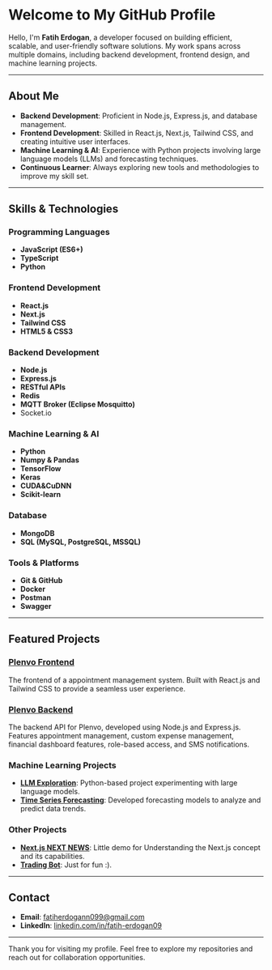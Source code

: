 # Welcome to My GitHub Profile

Hello, I'm **Fatih Erdogan**, a developer focused on building efficient, scalable, and user-friendly software solutions. My work spans across multiple domains, including backend development, frontend design, and machine learning projects.

---

## About Me
- **Backend Development**: Proficient in Node.js, Express.js, and database management.
- **Frontend Development**: Skilled in React.js, Next.js, Tailwind CSS, and creating intuitive user interfaces.
- **Machine Learning & AI**: Experience with Python projects involving large language models (LLMs) and forecasting techniques.
- **Continuous Learner**: Always exploring new tools and methodologies to improve my skill set.

---

## Skills & Technologies

### Programming Languages
- **JavaScript (ES6+)**
- **TypeScript**
- **Python**

### Frontend Development
- **React.js**
- **Next.js**
- **Tailwind CSS**
- **HTML5 & CSS3**

### Backend Development
- **Node.js**
- **Express.js**
- **RESTful APIs**
- **Redis**
- **MQTT Broker (Eclipse Mosquitto)**
- Socket.io

### Machine Learning & AI
- **Python**
- **Numpy & Pandas**
- **TensorFlow**
- **Keras**
- **CUDA&CuDNN**
- **Scikit-learn**

### Database
- **MongoDB**
- **SQL (MySQL, PostgreSQL, MSSQL)**

### Tools & Platforms
- **Git & GitHub**
- **Docker**
- **Postman**
- **Swagger**

---

## Featured Projects

### [Plenvo Frontend](https://github.com/FatihErdgn/plenvo-frontend)
The frontend of a appointment management system. Built with React.js and Tailwind CSS to provide a seamless user experience.

### [Plenvo Backend](https://github.com/FatihErdgn/plenvo-backend)
The backend API for Plenvo, developed using Node.js and Express.js. Features appointment management, custom expense management, financial dashboard features, role-based access, and SMS notifications.

### Machine Learning Projects
- **[LLM Exploration](https://github.com/FatihErdgn/llm-exploration)**: Python-based project experimenting with large language models.
- **[Time Series Forecasting](https://github.com/FatihErdgn/ts-forecasting-of-raw-materials)**: Developed forecasting models to analyze and predict data trends.

### Other Projects
- **[Next.js NEXT NEWS](https://github.com/FatihErdgn/nextjs-demo-news)**: Little demo for Understanding the Next.js concept and its capabilities.
- **[Trading Bot](https://github.com/FatihErdgn/python-trading-bot)**: Just for fun :).
---

## Contact
- **Email**: [fatiherdogann099@gmail.com](mailto:fatiherdogann099@gmail.com)
- **LinkedIn**: [linkedin.com/in/fatih-erdogan09](https://www.linkedin.com/in/fatih-erdogan09/)

---

Thank you for visiting my profile. Feel free to explore my repositories and reach out for collaboration opportunities.

